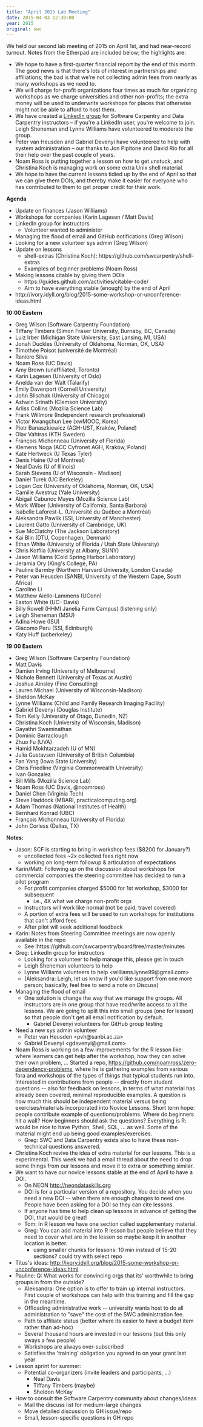 ```yaml
---
title: "April 2015 Lab Meeting"
date: 2015-04-03 12:30:00
year: 2015
original: swc
---
```

<p>
  We held our second lab meeting of 2015 on April 1st, and had near-record turnout.
  Notes from the Etherpad are included below;
  the highlights are:
</p>
<ul>
  <li>
    We hope to have a first-quarter financial report by the end of this month.
    The good news is that there's lots of interest in partnerships and affiliations;
    the bad is that we're not collecting admin fees from nearly as many workshops as we need to.
  </li>
  <li>
    We will charge for-profit organizations four times as much for organizing workshops as we charge universities and other non-profits;
    the extra money will be used to underwrite workshops for places that otherwise might not be able to afford to host them.
  </li>
  <li>
    We have created a <a href="https://www.linkedin.com/grp/home?gid=8279689">LinkedIn group</a>
    for Software Carpentry and Data Carpentry instructors –
    if you're a LinkedIn user, you're welcome to join.
    Leigh Sheneman and Lynne Williams have volunteered to moderate the group.
  </li>
  <li>
    Peter van Heusden and Gabriel Devenyi have volunteered to help with system administration –
    our thanks to Jon Pipitone and David Rio for all their help over the past couple of years.
  </li>
  <li>
    Noam Ross is putting together a lesson on how to get unstuck,
    and Christina Koch is managing work on some extra Unix shell material.
  </li>
  <li>
    We hope to have the current lessons tidied up by the end of April
    so that we can give them DOIs,
    and thereby make it easier for everyone who has contributed to them
    to get proper credit for their work.
  </li>
</ul>
<p><strong>Agenda</strong></p>
<ul>
<li>Update on finances (Jason Williams)</li>
<li>Workshops for companies (Karin Lagesen / Matt Davis)</li>
<li>LinkedIn group for instructors
<ul>
<li>Volunteer wanted to administer</li>
</ul></li>
<li>Managing the flood of email and GitHub notifications (Greg Wilson)</li>
<li>Looking for a new volunteer sys admin (Greg Wilson)</li>
<li>Update on lessons
<ul>
<li>shell-extras (Christina Koch): https://github.com/swcarpentry/shell-extras</li>
<li>Examples of beginner problems (Noam Ross)</li>
</ul></li>
<li>Making lessons citable by giving them DOIs
<ul>
<li>https://guides.github.com/activities/citable-code/</li>
<li>Aim to have everything stable (enough) by the end of April</li>
</ul></li>
<li>http://ivory.idyll.org/blog/2015-some-workshop-or-unconference-ideas.html</li>
</ul>
<p><strong>10:00 Eastern</strong></p>
<ul>
<li>Greg Wilson (Software Carpentry Foundation)</li>
<li>Tiffany Timbers (Simon Fraser University, Burnaby, BC, Canada)</li>
<li>Luiz Irber (Michigan State University, East Lansing, MI, USA)</li>
<li>Jonah Duckles (University of Oklahoma, Norman, OK, USA)</li>
<li>Timothée Poisot (université de Montréal)</li>
<li>Raniere Silva</li>
<li>Noam Ross (UC Davis)</li>
<li>Amy Brown (unaffiliated, Toronto)</li>
<li>Karin Lagesen (University of Oslo)</li>
<li>Anelda van der Walt (Talarify)</li>
<li>Emily Davenport (Cornell University)</li>
<li>John Blischak (University of Chicago)</li>
<li>Ashwin Srinath (Clemson University)</li>
<li>Arliss Collins (Mozilla Science Lab)</li>
<li>Frank Willmore (Independent research professional)</li>
<li>Victor Kwangchun Lee (xwMOOC, Korea)</li>
<li>Piotr Banaszkiewicz (AGH-UST, Krak&oacute;w, Poland)</li>
<li>Olav Vahtras (KTH Sweden)</li>
<li>Fran&ccedil;ois Michonneau (University of Florida)</li>
<li>Klemens Noga (ACC Cyfronet AGH, Krak&oacute;w, Poland)</li>
<li>Kate Hertweck (U Texas Tyler)</li>
<li>Denis Haine (U of Montreal)</li>
<li>Neal Davis (U of Illinois)</li>
<li>Sarah Stevens (U of Wisconsin - Madison)</li>
<li>Daniel Turek (UC Berkeley)</li>
<li>Logan Cox (University of Oklahoma, Norman, OK, USA)</li>
<li>Camille Avestruz (Yale University)</li>
<li>Abigail Cabunoc Mayes (Mozilla Science Lab)</li>
<li>Mark Wilber (University of California, Santa Barbara)</li>
<li>Isabelle Laforest-L. (Université du Québec a Montréal)</li>
<li>Aleksandra Pawlik (SSI, University of Manchester)</li>
<li>Laurent Gatto (University of Cambridge, UK)</li>
<li>Sue McClatchy (The Jackson Laboratory)</li>
<li>Kai Blin (DTU, Copenhagen, Denmark)</li>
<li>Ethan White (University of Florida / Utah State University)</li>
<li>Chris Kotfila (University at Albany, SUNY)</li>
<li>Jason Williams (Cold Spring Harbor Laboratory)</li>
<li>Jeramia Ory (King's College, PA)</li>
<li>Pauline Barmby (Northern Harvard University, London Canada)</li>
<li>Peter van Heusden (SANBI, University of the Western Cape, South Africa)</li>
<li>Caroline Li</li>
<li>Matthew Aiello-Lammens (UConn)</li>
<li>Easton White (UC- Davis)</li>
<li>Billy Rowell (HHMI Janelia Farm Campus) (listening only)</li>
<li>Leigh Sheneman (MSU)</li>
<li>Adina Howe (ISU)</li>
<li>Giacomo Peru (SSI, Edinburgh)</li>
<li>Katy Huff (ucberkeley)</li>
</ul>
<p><strong>19:00 Eastern</strong></p>
<ul>
<li>Greg Wilson (Software Carpentry Foundation)</li>
<li>Matt Davis</li>
<li>Damien Irving (University of Melbourne)</li>
<li>Nichole Bennett (University of Texas at Austin)</li>
<li>Joshua Ainsley (Fino Consulting)</li>
<li>Lauren Michael (University of Wisconsin-Madison)</li>
<li>Sheldon McKay</li>
<li>Lynne Williams (Child and Family Research Imaging Facility)</li>
<li>Gabriel Devenyi (Douglas Institute)</li>
<li>Tom Kelly (University of Otago, Dunedin, NZ)</li>
<li>Christina Koch (University of Wisconsin, Madison)</li>
<li>Gayathri Swaminathan</li>
<li>Dominic Barraclough</li>
<li>Zhuo Fu (UVA)</li>
<li>Hamid Mokhtarzadeh (U of MN)</li>
<li>Julia Gustavsen (University of British Columbia)</li>
<li>Fan Yang (Iowa State University)</li>
<li>Chris Friedline (Virginia Commonwealth University)</li>
<li>Ivan Gonzalez</li>
<li>Bill Mills (Mozilla Science Lab)</li>
<li>Noam Ross (UC Davis, <span class="citation">@noamross</span>)</li>
<li>Daniel Chen (Virginia Tech)</li>
<li>Steve Haddock (MBARI, practicalcomputing.org)</li>
<li>Adam Thomas (National Institutes of Health)</li>
<li>Bernhard Konrad (UBC)</li>
<li>Fran&ccedil;ois Michonneau (University of Florida)</li>
<li>John Corless (Dallas, TX)</li>
</ul>
<p><strong>Notes:</strong></p>
<ul>
<li>Jason: SCF is starting to bring in workshop fees ($8200 for January?)
<ul>
<li>uncollected fees ~2x collected fees right now</li>
<li>working on long-term followup &amp; articulation of expectations</li>
</ul></li>
<li>Karin/Matt: Following up on the discussion about workshops for commercial companies the steering committee has decided to run a pilot program
<ul>
<li>For profit companies charged $5000 for 1st workshop, $3000 for subsequent
<ul>
<li>i.e., 4X what we charge non-profit orgs</li>
</ul></li>
<li>Instructors will work like normal (not be paid, travel covered)</li>
<li>A portion of extra fees will be used to run workshops for institutions that can't afford fees</li>
<li>After pilot will seek additional feedback</li>
</ul></li>
<li>Karin: Notes from Steering Committee meetings are now openly available in the repo
<ul>
<li>See lhttps://github.com/swcarpentry/board/tree/master/minutes</li>
</ul></li>
<li>Greg: LinkedIn group for instructors
<ul>
<li>Looking for a volunteer to help manage this, please get in touch</li>
<li>Leigh Sheneman volunteers to help</li>
<li>Lynne Williams volunteers to help &lt;williams.lynne99@gmail.com&gt;</li>
<li>(Aleksandra: Leigh, let us know if you'd like support from one more person; basically, feel free to send a note on Discuss)</li>
</ul></li>
<li>Managing the flood of email
<ul>
<li>One solution is change the way that we manage the groups. All instructors are in one group that have read/write access to all the lessons. We are going to split this into small groups (one for lesson) so that people don't get all email notification by default.
<ul>
<li>Gabriel Devenyi volunteers for GitHub group testing</li>
</ul></li>
</ul></li>
<li>Need a new sys admin volunteer
<ul>
<li>Peter van Heusden &lt;pvh@sanbi.ac.za&gt;</li>
<li>Gabriel Devenyi &lt;gdevenyi@gmail.com&gt;</li>
</ul></li>
<li>Noam Ross is working on a few improvements for the R lesson like: where learners can get help after the workshop, how they can solve their own problem, … Started a repo, <a href="https://github.com/noamross/zero-dependency-problems" class="uri">https://github.com/noamross/zero-dependency-problems</a>, where he is gathering examples from various fora and workshops of the types of things that typical students run into. Interested in contributions from people -- directly from student questions -- also for feedback on lessons, in terms of what material has already been covered, minimal reproducible examples. A question is how much this should be independent material versus being exercises/materials incorporated into Novice Lessons. Short term hope: people contribute example of questions/problems. Where do beginners hit a wall? How beginners should ask the questions? Everything is R: would be nice to have Python, Shell, SQL, … as well. Some of the material might end up being good examples/exercises.
<ul>
<li>Greg: SWC and Data Carpentry exists also to have these non-technical questions answered.</li>
</ul></li>
<li>Christina Koch revive the idea of extra material for our lessons. This is a experimental. This week we had a email thread about the need to drop some things from our lessons and move it to extra or something similar.</li>
<li>We want to have our novice lessons stable at the end of April to have a DOI.
<ul>
<li>On NEON <a href="http://neondataskills.org" class="uri">http://neondataskills.org</a></li>
<li>DOI is for a particular version of a repository. You decide when you need a new DOI -- when there are enough changes to need one. People have been asking for a DOI so they can cite lessons.</li>
<li>If anyone has time to help clean up lessons in advance of getting the DOI, that would be great!</li>
<li>Tom: In R lesson we have one section called supplementary material.</li>
<li>Greg: You can add material into R lesson but people believe that they need to cover what are in the lesson so maybe keep it in another location is better.
<ul>
<li>using smaller chunks for lessons: 10 min instead of 15-20 sections? could try with select repo</li>
</ul></li>
</ul></li>
<li>Titus's ideas: <a href="http://ivory.idyll.org/blog/2015-some-workshop-or-unconference-ideas.html" class="uri">http://ivory.idyll.org/blog/2015-some-workshop-or-unconference-ideas.html</a></li>
<li>Pauline: Q: What works for convincing orgs that its' worthwhile to bring groups in from the outside?
<ul>
<li>Aleksandra: One option is to offer to train up internal instructors. First couple of workshops can help with this training and fill the gap in the meantime.</li>
<li>Offloading administrative work -- university wants host to do all administration to "save" the cost of the SWC administration fee.</li>
<li>Path to affiliate status (better where its easier to have a budget item rather than ad-hoc)</li>
<li>Several thousand hours are invested in our lessons (but this only sways a few people)</li>
<li>Workshops are always over-subscribed</li>
<li>Satisfies the 'training' obligation you agreed to on your grant last year</li>
</ul></li>
<li>Lesson sprint for summer:
<ul>
<li>Potential co-organizers (invite leaders and participants, …)
<ul>
<li>Neal Davis</li>
<li>Tiffany Timbers (maybe)</li>
<li>Sheldon McKay</li>
</ul></li>
</ul></li>
<li>How to consult the Software Carpentry community about changes/ideas
<ul>
<li>Mail the discuss list for medium-large changes</li>
<li>Move detailed discussion to GH issue/repo</li>
<li>Small, lesson-specific questions in GH repo</li>
</ul></li>
</ul>
